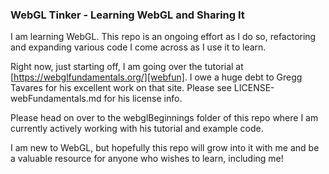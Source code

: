 ### WebGL Tinker - Learning WebGL and Sharing It

I am learning WebGL.  This repo is an ongoing effort as I do so,
refactoring and expanding various code I come across as I use it to learn.

Right now, just starting off, I am going over the tutorial at
[https://webglfundamentals.org/][webfun].  I owe a huge debt to
Gregg Tavares for his excellent work on that site.  Please
see LICENSE-webFundamentals.md for his license info.

Please head on over to the webglBeginnings folder of this repo
where I am currently actively working with his tutorial and
example code.

I am new to WebGL, but hopefully this repo will grow into it
with me and be a valuable resource for anyone who wishes to
learn, including me!

[webfun]: https://webglfundamentals.org/
